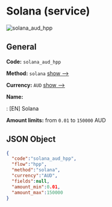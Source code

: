 
# Solana (service) 
![solana_aud_hpp](https://static.openfintech.io/payment_methods/solana_aud_hpp/logo.svg?w=400&c=v0.59.26#w200)  

## General 
 
**Code:** `solana_aud_hpp` 
 
**Method:** `solana` 
 [show -->](/payment-methods/solana/) 
 
**Currency:** `AUD` [show -->](/currencies/AUD/) 
 
**Name:** 
 
:	[EN] Solana 
 
**Amount limits:** from `0.01` to `150000` AUD 

## JSON Object 

```json
{
  "code":"solana_aud_hpp",
  "flow":"hpp",
  "method":"solana",
  "currency":"AUD",
  "fields":null,
  "amount_min":0.01,
  "amount_max":150000
}
```  
